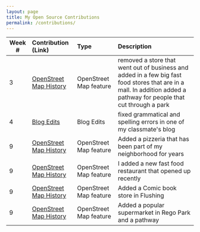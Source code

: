 ```yaml
---
layout: page
title: My Open Source Contributions
permalink: /contributions/
---
```


<!--
Type of the contribution should be "Wikipedia edit", "OpenStreet Map feature", "Project Documentation", "Project Code", "Blog Edit", etc.

The description should include a brief summary of what you did.

Replace the first row below with your contribution.

-->





| Week #       | Contribution (Link)  | Type  | Description |
|---|:---|:---|:---|
|  3  | [OpenStreet Map History](https://www.openstreetmap.org/changeset/74403584#map=17/40.73281/-73.86116)    | OpenStreet Map feature    |removed a store that went out of business and added in a few big fast food stores that are in a mall. In addition added a pathway for people that cut through a park   |
|   4  |  [Blog Edits]()   | Blog Edits | fixed grammatical and spelling errors in one of my classmate's blog |
|   9  |  [OpenStreet Map History](https://www.openstreetmap.org/changeset/76256170)   | OpenStreet Map feature | Added a pizzeria that has been part of my neighborhood for years     |
|   9  |   [OpenStreet Map History](https://www.openstreetmap.org/changeset/76256460)  |  OpenStreet Map feature   | I added a new fast food restaurant that opened up recently     |
|   9  |   [OpenStreet Map History](https://www.openstreetmap.org/changeset/76281455)  |  OpenStreet Map feature  |  Added a Comic book store in Flushing |
|   9  |   [OpenStreet Map History](https://www.openstreetmap.org/changeset/76282068#map=18/40.73173/-73.86043)  |  OpenStreet Map feature  |  Added a popular supermarket in Rego Park and a pathway |
